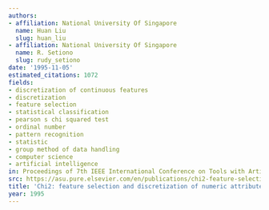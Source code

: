 ```yaml
---
authors:
- affiliation: National University Of Singapore
  name: Huan Liu
  slug: huan_liu
- affiliation: National University Of Singapore
  name: R. Setiono
  slug: rudy_setiono
date: '1995-11-05'
estimated_citations: 1072
fields:
- discretization of continuous features
- discretization
- feature selection
- statistical classification
- pearson s chi squared test
- ordinal number
- pattern recognition
- statistic
- group method of data handling
- computer science
- artificial intelligence
in: Proceedings of 7th IEEE International Conference on Tools with Artificial Intelligence
src: https://asu.pure.elsevier.com/en/publications/chi2-feature-selection-and-discretization-of-numeric-attributes
title: 'Chi2: feature selection and discretization of numeric attributes'
year: 1995
---
```

